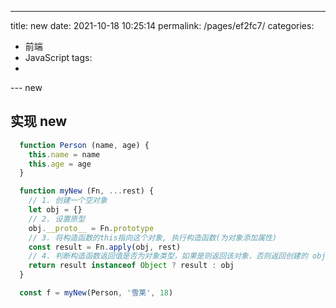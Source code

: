 ---
title: new
date: 2021-10-18 10:25:14
permalink: /pages/ef2fc7/
categories:
  - 前端
  - JavaScript
tags:
  - 
--- new

## 实现 new

```javascript
  function Person (name, age) {
    this.name = name
    this.age = age
  }

  function myNew (Fn, ...rest) {
    // 1. 创建一个空对象
    let obj = {}
    // 2. 设置原型
    obj.__proto__ = Fn.prototype
    // 3. 将构造函数的this指向这个对象, 执行构造函数(为对象添加属性)
    const result = Fn.apply(obj, rest)
    // 4. 判断构造函数返回值是否为对象类型，如果是则返回该对象，否则返回创建的 obj 对象
    return result instanceof Object ? result : obj
  }

  const f = myNew(Person, '雪莱', 18)
```
